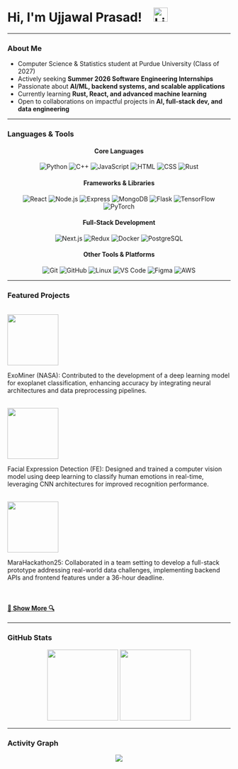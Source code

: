 <h1 align="left">
  Hi, I'm Ujjawal Prasad!&nbsp;&nbsp;&nbsp;
  <a href="https://www.linkedin.com/in/ujjawal-prasad/" title="LinkedIn Profile">
    <img width="32" src="https://cdn-icons-png.flaticon.com/512/174/174857.png" alt="LinkedIn">
  </a>
</h1>

---

### About Me  
-  Computer Science & Statistics student at Purdue University (Class of 2027)  
-  Actively seeking **Summer 2026 Software Engineering Internships**  
-  Passionate about **AI/ML, backend systems, and scalable applications**  
-  Currently learning **Rust, React, and advanced machine learning**  
-  Open to collaborations on impactful projects in **AI, full-stack dev, and data engineering**  

---

###  Languages & Tools  

<div align="center">  

#### Core Languages  
<img src="https://skillicons.dev/icons?i=python" title="Python" />  
<img src="https://skillicons.dev/icons?i=cpp" title="C++" />  
<img src="https://skillicons.dev/icons?i=js" title="JavaScript" />  
<img src="https://skillicons.dev/icons?i=html" title="HTML" />  
<img src="https://skillicons.dev/icons?i=css" title="CSS" />  
<img src="https://skillicons.dev/icons?i=rust" title="Rust" />  

#### Frameworks & Libraries  
<img src="https://skillicons.dev/icons?i=react" title="React" />  
<img src="https://skillicons.dev/icons?i=nodejs" title="Node.js" />  
<img src="https://skillicons.dev/icons?i=express" title="Express" />  
<img src="https://skillicons.dev/icons?i=mongodb" title="MongoDB" />  
<img src="https://skillicons.dev/icons?i=flask" title="Flask" />  
<img src="https://skillicons.dev/icons?i=tensorflow" title="TensorFlow" />  
<img src="https://skillicons.dev/icons?i=pytorch" title="PyTorch" />  

#### Full-Stack Development  
<img src="https://skillicons.dev/icons?i=nextjs" title="Next.js" />  
<img src="https://skillicons.dev/icons?i=redux" title="Redux" />  
<img src="https://skillicons.dev/icons?i=docker" title="Docker" />  
<img src="https://skillicons.dev/icons?i=postgres" title="PostgreSQL" />  

#### Other Tools & Platforms  
<img src="https://skillicons.dev/icons?i=git" title="Git" />  
<img src="https://skillicons.dev/icons?i=github" title="GitHub" />  
<img src="https://skillicons.dev/icons?i=linux" title="Linux" />  
<img src="https://skillicons.dev/icons?i=vscode" title="VS Code" />  
<img src="https://skillicons.dev/icons?i=figma" title="Figma" />  
<img src="https://skillicons.dev/icons?i=aws" title="AWS" />  

</div>

---

### Featured Projects  

<br>  

<div align="left">  
  <a href="https://github.com/nasa/ExoMiner" title="ExoMiner (NASA)">
    <img height="115" src="https://github-readme-stats.vercel.app/api/pin/?username=nasa&repo=ExoMiner&theme=react&border_color=61dafb&border_radius=10">
  </a>  
</div>  

<p align="left">  
  ExoMiner (NASA): Contributed to the development of a deep learning model for exoplanet classification, enhancing accuracy by integrating neural architectures and data preprocessing pipelines.  
</p>  

<br>  

<div align="left">  
  <a href="https://github.com/blur288/FE" title="Facial Expression Detection">
    <img height="115" src="https://github-readme-stats.vercel.app/api/pin/?username=blur288&repo=FE&theme=react&border_color=61dafb&border_radius=10">
  </a>  
</div>  

<p align="left">  
  Facial Expression Detection (FE): Designed and trained a computer vision model using deep learning to classify human emotions in real-time, leveraging CNN architectures for improved recognition performance.  
</p>  

<br>  

<div align="left">  
  <a href="https://github.com/Sanjana-SKS/MaraHackathon25" title="MaraHackathon25">
    <img height="115" src="https://github-readme-stats.vercel.app/api/pin/?username=Sanjana-SKS&repo=MaraHackathon25&theme=react&border_color=61dafb&border_radius=10">
  </a>  
</div>  

<p align="left">  
  MaraHackathon25: Collaborated in a team setting to develop a full-stack prototype addressing real-world data challenges, implementing backend APIs and frontend features under a 36-hour deadline.  
</p>  

<br>  

<h4 align="left">  
  <a href="https://github.com/8wali8?tab=repositories" title="Show More">🔎 Show More 🔍</a>  
</h4>  

---

### GitHub Stats  

<div align="center">  
  <img height="160em" src="https://github-readme-stats.vercel.app/api?username=8wali8&show_icons=true&theme=react&hide_border=true&bg_color=0D1117&border_radius=10" />  
  <img height="160em" src="https://github-readme-streak-stats.herokuapp.com/?user=8wali8&theme=react&hide_border=true&background=0D1117&border_radius=10"/>  
</div>  

---

### Activity Graph  

<div align="center">  
  <img src="https://github-readme-activity-graph.vercel.app/graph?username=8wali8&theme=react-dark&hide_border=true&bg_color=0D1117&border_radius=10&color=61dafb&line=61dafb&point=ffffff"/>  
</div>  
